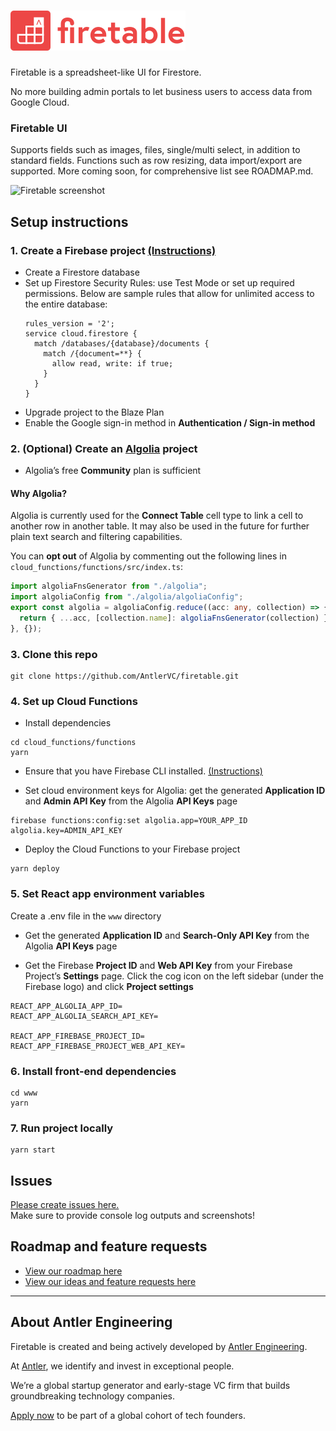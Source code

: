 # [![Firetable](./www/src/assets/firetable-with-wordmark.svg)](https://firetable.io/)

Firetable is a spreadsheet-like UI for Firestore.

No more building admin portals to let business users to access data from Google
Cloud.

### Firetable UI

Supports fields such as images, files, single/multi select, in addition to
standard fields. Functions such as row resizing, data import/export are
supported. More coming soon, for comprehensive list see ROADMAP.md.

![Firetable screenshot](https://firetable.io/static/demo-screenshot-0732a04a6a01316f4c423b2055198dec.png)

## Setup instructions

### 1. Create a Firebase project [(Instructions)](https://console.firebase.google.com/u/0/)

- Create a Firestore database
- Set up Firestore Security Rules: use Test Mode or set up required permissions.
  Below are sample rules that allow for unlimited access to the entire database:
  ```
  rules_version = '2';
  service cloud.firestore {
    match /databases/{database}/documents {
      match /{document=**} {
        allow read, write: if true;
      }
    }
  }
  ```
- Upgrade project to the Blaze Plan
- Enable the Google sign-in method in **Authentication / Sign-in method**

### 2. (Optional) Create an [Algolia](https://algolia.com) project

- Algolia’s free **Community** plan is sufficient

#### Why Algolia?

Algolia is currently used for the **Connect Table** cell type to link a cell to
another row in another table. It may also be used in the future for further
plain text search and filtering capabilities.

You can **opt out** of Algolia by commenting out the following lines in
`cloud_functions/functions/src/index.ts`:

```ts
import algoliaFnsGenerator from "./algolia";
import algoliaConfig from "./algolia/algoliaConfig";
export const algolia = algoliaConfig.reduce((acc: any, collection) => {
  return { ...acc, [collection.name]: algoliaFnsGenerator(collection) };
}, {});
```

### 3. Clone this repo

```
git clone https://github.com/AntlerVC/firetable.git
```

### 4. Set up Cloud Functions

- Install dependencies

```
cd cloud_functions/functions
yarn
```

- Ensure that you have Firebase CLI installed.
  [(Instructions)](https://firebase.google.com/docs/cli)

- Set cloud environment keys for Algolia: get the generated **Application ID**
  and **Admin API Key** from the Algolia **API Keys** page

```
firebase functions:config:set algolia.app=YOUR_APP_ID algolia.key=ADMIN_API_KEY
```

- Deploy the Cloud Functions to your Firebase project

```
yarn deploy
```

### 5. Set React app environment variables

Create a .env file in the `www` directory

- Get the generated **Application ID** and **Search-Only API Key** from the
  Algolia **API Keys** page

- Get the Firebase **Project ID** and **Web API Key** from your Firebase
  Project’s **Settings** page. Click the cog icon on the left sidebar (under the
  Firebase logo) and click **Project settings**

```
REACT_APP_ALGOLIA_APP_ID=
REACT_APP_ALGOLIA_SEARCH_API_KEY=

REACT_APP_FIREBASE_PROJECT_ID=
REACT_APP_FIREBASE_PROJECT_WEB_API_KEY=
```

### 6. Install front-end dependencies

```
cd www
yarn
```

### 7. Run project locally

```
yarn start
```

## Issues

[Please create issues here.](https://github.com/antlervc/firetable/issues)  
Make sure to provide console log outputs and screenshots!

## Roadmap and feature requests

- [View our roadmap here](ROADMAP.md)
- [View our ideas and feature requests here](https://github.com/AntlerVC/firetable/projects/1)

---

## About Antler Engineering

Firetable is created and being actively developed by
[Antler Engineering](https://twitter.com/AntlerEng).

At [Antler](https://antler.co), we identify and invest in exceptional people.

We’re a global startup generator and early-stage VC firm that builds
groundbreaking technology companies.

[Apply now](https://antler.co/apply) to be part of a global cohort of tech
founders.
